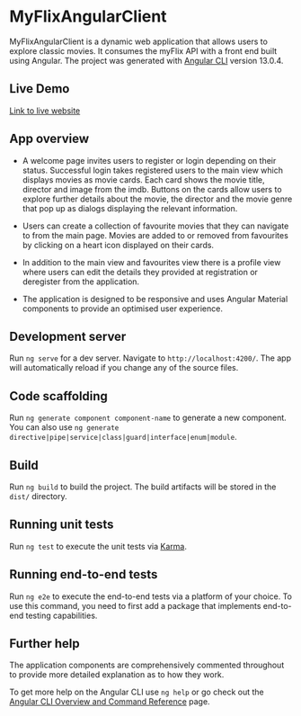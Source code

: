 # MyFlixAngularClient

MyFlixAngularClient is a dynamic web application that allows users to explore classic movies. It consumes the myFlix API with a front end built using Angular. The project was generated with [Angular CLI](https://github.com/angular/angular-cli) version 13.0.4.

## Live Demo

[Link to live website](https://penny167.github.io/myFlix-Angular-client/welcome)

## App overview

- A welcome page invites users to register or login depending on their status. Successful login takes registered users to the main view which displays movies as movie cards. Each card shows the movie title, director and image from the imdb. Buttons on the cards allow users to explore further details about the movie, the director and the movie genre that pop up as dialogs displaying the relevant information.

- Users can create a collection of favourite movies that they can navigate to from the main page. Movies are added to or removed from favourites by clicking on a heart icon displayed on their cards.

- In addition to the main view and favourites view there is a profile view where users can edit the details they provided at registration or deregister from the application.

- The application is designed to be responsive and uses Angular Material components to provide an optimised user experience.

## Development server

Run `ng serve` for a dev server. Navigate to `http://localhost:4200/`. The app will automatically reload if you change any of the source files.

## Code scaffolding

Run `ng generate component component-name` to generate a new component. You can also use `ng generate directive|pipe|service|class|guard|interface|enum|module`.

## Build

Run `ng build` to build the project. The build artifacts will be stored in the `dist/` directory.

## Running unit tests

Run `ng test` to execute the unit tests via [Karma](https://karma-runner.github.io).

## Running end-to-end tests

Run `ng e2e` to execute the end-to-end tests via a platform of your choice. To use this command, you need to first add a package that implements end-to-end testing capabilities.

## Further help

The application components are comprehensively commented throughout to provide more detailed explanation as to how they work. 

To get more help on the Angular CLI use `ng help` or go check out the [Angular CLI Overview and Command Reference](https://angular.io/cli) page.
